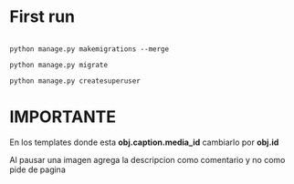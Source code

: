 # First run
```shell

python manage.py makemigrations --merge

python manage.py migrate

python manage.py createsuperuser

```



# IMPORTANTE

En los templates donde esta **obj.caption.media_id** cambiarlo por **obj.id**

Al pausar una imagen agrega la descripcion como comentario y no como pide de pagina

